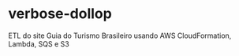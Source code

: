 # verbose-dollop
ETL do site Guia do Turismo Brasileiro usando AWS CloudFormation, Lambda, SQS e S3
